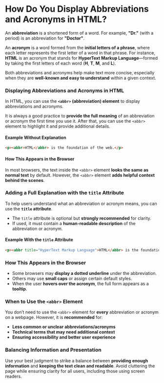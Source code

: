 # **How Do You Display Abbreviations and Acronyms in HTML?**  

An **abbreviation** is a shortened form of a word. For example, **"Dr."** (with a period) is an abbreviation for **"Doctor"**.  

An **acronym** is a word formed from the **initial letters of a phrase**, where each letter represents the first letter of a word in that phrase. For instance, **HTML** is an acronym that stands for **HyperText Markup Language**—formed by taking the first letters of each word (**H**, **T**, **M**, and **L**).  

Both abbreviations and acronyms help make text more concise, especially when they are **well-known and easy to understand** within a given context.  

### **Displaying Abbreviations and Acronyms in HTML**  

In HTML, you can use the **`<abbr>` (abbreviation) element** to display abbreviations and acronyms.  

It is always a good practice to **provide the full meaning** of an abbreviation or acronym the first time you use it. After that, you can use the `<abbr>` element to highlight it and provide additional details.  

#### **Example Without Explanation**  

```html
<p><abbr>HTML</abbr> is the foundation of the web.</p>
```  

#### **How This Appears in the Browser**  

In most browsers, the text inside the `<abbr>` element **looks the same as normal text** by default. However, the `<abbr>` element **adds helpful context behind the scenes**.  

### **Adding a Full Explanation with the `title` Attribute**  

To help users understand what an abbreviation or acronym means, you can use the **`title` attribute**.  

- The `title` attribute is optional but **strongly recommended** for clarity.  
- If used, it must contain a **human-readable description** of the abbreviation or acronym.  

#### **Example With the `title` Attribute**  

```html
<p><abbr title="HyperText Markup Language">HTML</abbr> is the foundation of the web.</p>
```  

### **How This Appears in the Browser**  

- Some browsers may **display a dotted underline** under the abbreviation.  
- Others may use **small caps** or assign certain default styles.  
- When the user **hovers over the acronym**, the full form appears as a **tooltip**.  

### **When to Use the `<abbr>` Element**  

You don’t need to use the `<abbr>` element for **every** abbreviation or acronym on a webpage. However, it is **recommended** for:  

- **Less common or unclear abbreviations/acronyms**  
- **Technical terms that may need additional context**  
- **Ensuring accessibility and better user experience**  

### **Balancing Information and Presentation**  

Use your best judgment to strike a balance between **providing enough information** and **keeping the text clean and readable**. Avoid cluttering the page while ensuring clarity for all users, including those using screen readers.